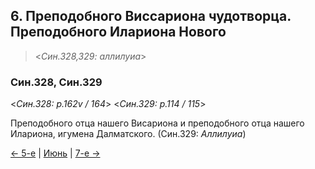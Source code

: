
## 6. Преподобного Виссариона чудотворца. Преподобного Илариона Нового

> <*Син.328,329: аллилуиа*>

### Син.328, Син.329

<*Син.328: p.162v / 164*>
<*Син.329: p.114 / 115*>

Преподобного отца нашего Висариона и преподобного отца нашего Илариона, игумена Далматского. (Син.329: *Аллилуиа*)

[← 5-е](06_05_SAB.ru.md) | [Июнь](README.md#6-й) | [7-е →](06_07_SAB.ru.md)
